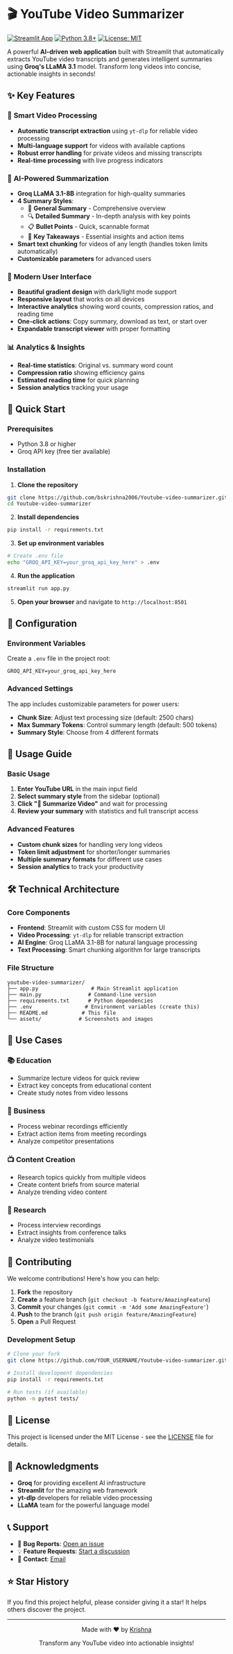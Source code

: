# 🎬 YouTube Video Summarizer

[![Streamlit App](https://static.streamlit.io/badges/streamlit_badge_black_white.svg)](https://streamlit.io)
[![Python 3.8+](https://img.shields.io/badge/python-3.8+-blue.svg)](https://www.python.org/downloads/)
[![License: MIT](https://img.shields.io/badge/License-MIT-yellow.svg)](https://opensource.org/licenses/MIT)

A powerful **AI-driven web application** built with Streamlit that automatically extracts YouTube video transcripts and generates intelligent summaries using **Groq's LLaMA 3.1** model. Transform long videos into concise, actionable insights in seconds!

## ✨ Key Features

### 🎯 **Smart Video Processing**
- **Automatic transcript extraction** using `yt-dlp` for reliable video processing
- **Multi-language support** for videos with available captions
- **Robust error handling** for private videos and missing transcripts
- **Real-time processing** with live progress indicators

### 🤖 **AI-Powered Summarization**
- **Groq LLaMA 3.1-8B** integration for high-quality summaries
- **4 Summary Styles**:
  - 📝 **General Summary** - Comprehensive overview
  - 🔍 **Detailed Summary** - In-depth analysis with key points
  - 📋 **Bullet Points** - Quick, scannable format
  - 🎯 **Key Takeaways** - Essential insights and action items
- **Smart text chunking** for videos of any length (handles token limits automatically)
- **Customizable parameters** for advanced users

### 🎨 **Modern User Interface**
- **Beautiful gradient design** with dark/light mode support
- **Responsive layout** that works on all devices
- **Interactive analytics** showing word counts, compression ratios, and reading time
- **One-click actions**: Copy summary, download as text, or start over
- **Expandable transcript viewer** with proper formatting

### 📊 **Analytics & Insights**
- **Real-time statistics**: Original vs. summary word count
- **Compression ratio** showing efficiency gains
- **Estimated reading time** for quick planning
- **Session analytics** tracking your usage

## 🚀 Quick Start

### Prerequisites
- Python 3.8 or higher
- Groq API key (free tier available)

### Installation

1. **Clone the repository**
```bash
git clone https://github.com/bskrishna2006/Youtube-video-summarizer.git
cd Youtube-video-summarizer
```

2. **Install dependencies**
```bash
pip install -r requirements.txt
```

3. **Set up environment variables**
```bash
# Create .env file
echo "GROQ_API_KEY=your_groq_api_key_here" > .env
```

4. **Run the application**
```bash
streamlit run app.py
```

5. **Open your browser** and navigate to `http://localhost:8501`

## 🔧 Configuration

### Environment Variables
Create a `.env` file in the project root:

```env
GROQ_API_KEY=your_groq_api_key_here
```

### Advanced Settings
The app includes customizable parameters for power users:
- **Chunk Size**: Adjust text processing size (default: 2500 chars)
- **Max Summary Tokens**: Control summary length (default: 500 tokens)
- **Summary Style**: Choose from 4 different formats

## 📖 Usage Guide

### Basic Usage
1. **Enter YouTube URL** in the main input field
2. **Select summary style** from the sidebar (optional)
3. **Click "🎯 Summarize Video"** and wait for processing
4. **Review your summary** with statistics and full transcript access

### Advanced Features
- **Custom chunk sizes** for handling very long videos
- **Token limit adjustment** for shorter/longer summaries
- **Multiple summary formats** for different use cases
- **Session analytics** to track your productivity

## 🛠️ Technical Architecture

### Core Components
- **Frontend**: Streamlit with custom CSS for modern UI
- **Video Processing**: `yt-dlp` for reliable transcript extraction
- **AI Engine**: Groq LLaMA 3.1-8B for natural language processing
- **Text Processing**: Smart chunking algorithm for large transcripts

### File Structure
```
youtube-video-summarizer/
├── app.py                 # Main Streamlit application
├── main.py               # Command-line version
├── requirements.txt      # Python dependencies
├── .env                 # Environment variables (create this)
├── README.md           # This file
└── assets/            # Screenshots and images
```

## 🎯 Use Cases

### 📚 **Education**
- Summarize lecture videos for quick review
- Extract key concepts from educational content
- Create study notes from video lessons

### 💼 **Business**
- Process webinar recordings efficiently
- Extract action items from meeting recordings  
- Analyze competitor presentations

### 📺 **Content Creation**
- Research topics quickly from multiple videos
- Create content briefs from source material
- Analyze trending video content

### 🔬 **Research**
- Process interview recordings
- Extract insights from conference talks
- Analyze video testimonials

## 🤝 Contributing

We welcome contributions! Here's how you can help:

1. **Fork** the repository
2. **Create** a feature branch (`git checkout -b feature/AmazingFeature`)
3. **Commit** your changes (`git commit -m 'Add some AmazingFeature'`)
4. **Push** to the branch (`git push origin feature/AmazingFeature`)
5. **Open** a Pull Request

### Development Setup
```bash
# Clone your fork
git clone https://github.com/YOUR_USERNAME/Youtube-video-summarizer.git

# Install development dependencies
pip install -r requirements.txt

# Run tests (if available)
python -m pytest tests/
```

## 📜 License

This project is licensed under the MIT License - see the [LICENSE](LICENSE) file for details.

## 🙏 Acknowledgments

- **Groq** for providing excellent AI infrastructure
- **Streamlit** for the amazing web framework
- **yt-dlp** developers for reliable video processing
- **LLaMA** team for the powerful language model

## 📞 Support

- 🐛 **Bug Reports**: [Open an issue](https://github.com/bskrishna2006/Youtube-video-summarizer/issues)
- 💡 **Feature Requests**: [Start a discussion](https://github.com/bskrishna2006/Youtube-video-summarizer/discussions)
- 📧 **Contact**: [Email](mailto:your.email@example.com)

## ⭐ Star History

If you find this project helpful, please consider giving it a star! It helps others discover the project.

---

<div align="center">
  <p>Made with ❤️ by <a href="https://github.com/bskrishna2006">Krishna</a></p>
  <p>Transform any YouTube video into actionable insights!</p>
</div>